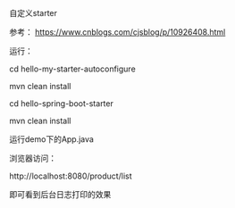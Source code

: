 自定义starter

参考：
https://www.cnblogs.com/cjsblog/p/10926408.html


运行：

cd hello-my-starter-autoconfigure 

mvn clean install

cd hello-spring-boot-starter

mvn clean install

运行demo下的App.java

浏览器访问：

http://localhost:8080/product/list

即可看到后台日志打印的效果